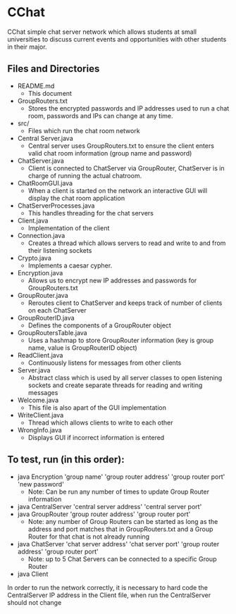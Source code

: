 # CChat
CChat simple chat server network which allows students at small universities to discuss current events and opportunities with other students in their major.

## Files and Directories
* README.md                  
  * This document
* GroupRouters.txt           
  * Stores the encrypted passwords and IP addresses used to run a chat room, passwords and IPs can change at any time.
* src/                      
  * Files which run the chat room network
* Central Server.java        
  * Central server uses GroupRouters.txt to ensure the client enters valid chat room information (group name and password)
* ChatServer.java            
  * Client is connected to ChatServer via GroupRouter, ChatServer is in charge of running the actual chatroom.
* ChatRoomGUI.java           
  * When a client is started on the network an interactive GUI will display the chat room application
* ChatServerProcesses.java   
  * This handles threading for the chat servers
* Client.java                
  * Implementation of the client
* Connection.java           
  * Creates a thread which allows servers to read and write to and from their listening sockets
* Crypto.java                
  * Implements a caesar cypher.
* Encryption.java            
  * Allows us to encrypt new IP addresses and passwords for GroupRouters.txt
* GroupRouter.java          
  * Reroutes client to ChatServer and keeps track of number of clients on each ChatServer
* GroupRouterID.java         
  * Defines the components of a GroupRouter object
* GroupRoutersTable.java   
  * Uses a hashmap to store GroupRouter information (key is group name, value is GroupRouterID object)
* ReadClient.java            
  * Continuously listens for messages from other clients
* Server.java               
  * Abstract class which is used by all server classes to open listening sockets and create separate threads for reading and writing messages
* Welcome.java             
  * This file is also apart of the GUI implementation
* WriteClient.java          
  * Thread which allows clients to write to each other
* WrongInfo.java             
  * Displays GUI if incorrect information is entered


## To test, run (in this order):
* java Encryption 'group name' 'group router address' 'group router port' 'new password'
  * Note: Can be run any number of times to update Group Router information
* java CentralServer 'central server address' 'central server port'
* java GroupRouter 'group router address' 'group router port'
  * Note: any number of Group Routers can be started as long as the address and port matches that in GroupRouters.txt and a   Group Router for that chat is not already running
* java ChatServer 'chat server address' 'chat server port' 'group router address' 'group router port'
  * Note: up to 5 Chat Servers can be connected to a specific Group Router
* java Client

In order to run the network correctly, it is necessary to hard code the CentralServer IP address in the Client file, when run the CentralServer should not change

